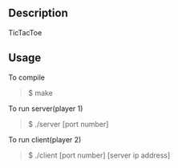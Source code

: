 ## Description
TicTacToe

## Usage
To compile

> $ make

To run server(player 1)

> $ ./server [port number]

To run client(player 2)

> $ ./client [port number] [server ip address]
